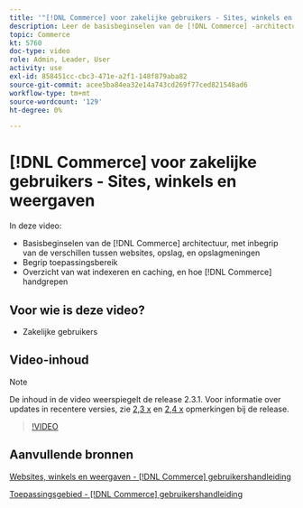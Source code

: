 ```yaml
---
title: '"[!DNL Commerce] voor zakelijke gebruikers - Sites, winkels en weergaven"'
description: Leer de basisbeginselen van de [!DNL Commerce] -architectuur, waaronder de verschillen tussen websites, winkels, winkelweergaven en toepassingsbereik. Indexering en caching begrijpen.
topic: Commerce
kt: 5760
doc-type: video
role: Admin, Leader, User
activity: use
exl-id: 858451cc-cbc3-471e-a2f1-148f879aba82
source-git-commit: acee5ba84ea32e14a743cd269f77ced821548ad6
workflow-type: tm+mt
source-wordcount: '129'
ht-degree: 0%

---
```


# [!DNL Commerce] voor zakelijke gebruikers - Sites, winkels en weergaven

In deze video:

- Basisbeginselen van de [!DNL Commerce] architectuur, met inbegrip van de verschillen tussen websites, opslag, en opslagmeningen
- Begrip toepassingsbereik
- Overzicht van wat indexeren en caching, en hoe [!DNL Commerce] handgrepen

## Voor wie is deze video?

- Zakelijke gebruikers

## Video-inhoud

>[!NOTE]
>
>De inhoud in de video weerspiegelt de release 2.3.1. Voor informatie over updates in recentere versies, zie [ 2,3 x](https://devdocs.magento.com/guides/v2.3/release-notes/bk-release-notes.html) en [2,4 x](https://devdocs.magento.com/guides/v2.4/release-notes/bk-release-notes.html) opmerkingen bij de release.

>[!VIDEO](https://video.tv.adobe.com/v/35945?quality=12&learn=on)

## Aanvullende bronnen

[Websites, winkels en weergaven - [!DNL Commerce] gebruikershandleiding](https://docs.magento.com/user-guide/stores/websites-stores-views.html)

[Toepassingsgebied - [!DNL Commerce] gebruikershandleiding](https://docs.magento.com/user-guide/configuration/scope.html)
